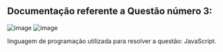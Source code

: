 ## Documentação referente a Questão número 3: 

![image](https://user-images.githubusercontent.com/56409084/155057158-75f4cea2-4f0e-4c06-8763-f0112dfa7588.png)
![image](https://user-images.githubusercontent.com/56409084/155057329-c325b534-918e-4516-bbf0-ea331e60450d.png)

linguagem de programação utilizada para resolver a questão: JavaScript.
